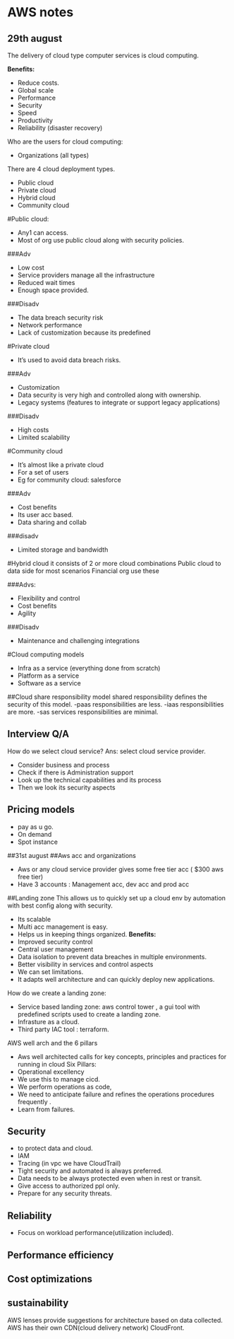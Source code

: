 # AWS notes

## 29th august

The delivery of cloud type computer services is cloud computing.

**Benefits:**
-	Reduce costs.
-	Global scale
-	Performance
-	Security
-	Speed
-	Productivity
-	Reliability (disaster recovery)

Who are the users for cloud computing:

-	Organizations (all types)

There are 4 cloud deployment types.
-	Public cloud
-	Private cloud
-	Hybrid cloud
-	Community cloud

#Public cloud: 
-	Any1 can access.
-	Most of org use public cloud along with security policies.

###Adv
-	Low cost
-	Service providers manage all the infrastructure
-	Reduced wait times
-	Enough space provided.

###Disadv
-	The data breach security risk
-	Network performance
-	Lack of customization because its predefined

#Private cloud
-	It’s used to avoid data breach risks.

###Adv
-	Customization
-	Data security is very high and controlled along with ownership.
-	Legacy systems (features to integrate or support legacy applications)

###Disadv
-	High costs
-	Limited scalability

#Community cloud
-	It’s almost like a private cloud
-	For a set of users
-	Eg for community cloud: salesforce

###Adv 
-	Cost benefits
-	Its user acc based.
-	Data sharing and collab

###disadv
-	Limited storage and bandwidth

#Hybrid cloud
it consists of 2 or more cloud combinations
Public cloud to data side for most scenarios
Financial org use these

###Advs:
-	Flexibility and control
-	Cost benefits
-	Agility 

###Disadv
-	Maintenance and challenging integrations

#Cloud computing models
-	Infra as a service (everything done from scratch)
-	Platform as a service
-	Software as a service

##Cloud share responsibility model
shared responsibility defines the security of this model.
-paas responsibilities are less.
-iaas responsibilities are more.
-sas services responsibilities are minimal.

## Interview Q/A
How do we select cloud service?
Ans: select cloud service provider.
- Consider business and process
- Check if there is Administration support
- Look up the technical capabilities and its process
- Then we look its security aspects

## Pricing models
-	pay as u go.
-	On demand
-	Spot instance

##31st august
 ##Aws acc and organizations
-	Aws or any cloud service provider  gives some free tier acc ( $300 aws free tier)
-	Have 3 accounts : Management acc, dev acc and prod acc

##Landing zone
This allows us to quickly set up a cloud env by automation with best config along with security.
-	Its scalable
-	Multi acc management is easy.
-	Helps us in keeping things organized.
**Benefits:**
-	Improved security control
-	Central user management
-	Data isolation to prevent data breaches in multiple environments.
-	Better visibility in services and control aspects
-	We can set limitations.
-	It adapts well architecture and can quickly deploy new applications.

How do we create a landing zone:
-	Service based landing zone: aws control tower , a gui tool with predefined scripts used to create a landing zone.
-	Infrasture as a cloud.
-	Third party IAC tool : terraform. 

AWS well arch and the 6 pillars
-	Aws well architected  calls for key concepts, principles  and practices for running in cloud
Six Pillars:
-	Operational excellency
-	 We use this to manage cicd.
-	We perform operations as code,
-	 We need to anticipate failure and refines the operations procedures frequently .
-	Learn from failures.

##	Security
-	to protect data and cloud. 
-	IAM 
-	Tracing (in vpc we have CloudTrail)
-	Tight security and automated is always preferred.
-	 Data needs to be always protected even when in rest or transit.
-	Give access to authorized ppl only. 
-	Prepare for any security threats.
##	Reliability
-	Focus on workload performance(utilization included).

##	Performance efficiency 
##	Cost optimizations 
##	sustainability
AWS lenses provide suggestions for architecture based on data collected.
AWS has their own CDN(cloud delivery network) CloudFront. 







